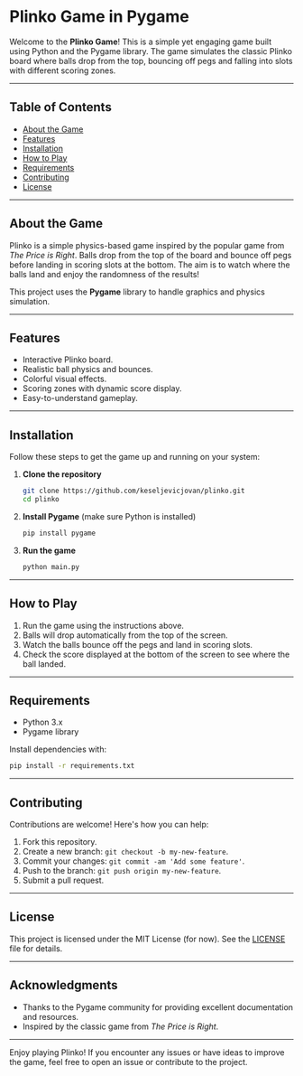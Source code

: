 # Plinko Game in Pygame

Welcome to the **Plinko Game**! This is a simple yet engaging game built using Python and the Pygame library. The game simulates the classic Plinko board where balls drop from the top, bouncing off pegs and falling into slots with different scoring zones.

---

## Table of Contents
- [About the Game](#about-the-game)
- [Features](#features)
- [Installation](#installation)
- [How to Play](#how-to-play)
- [Requirements](#requirements)
- [Contributing](#contributing)
- [License](#license)

---

## About the Game
Plinko is a simple physics-based game inspired by the popular game from *The Price is Right*. Balls drop from the top of the board and bounce off pegs before landing in scoring slots at the bottom. The aim is to watch where the balls land and enjoy the randomness of the results!

This project uses the **Pygame** library to handle graphics and physics simulation.

---

## Features
- Interactive Plinko board.
- Realistic ball physics and bounces.
- Colorful visual effects.
- Scoring zones with dynamic score display.
- Easy-to-understand gameplay.

---

## Installation
Follow these steps to get the game up and running on your system:

1. **Clone the repository**
   ```bash
   git clone https://github.com/keseljevicjovan/plinko.git
   cd plinko
   ```

2. **Install Pygame** (make sure Python is installed)
   ```bash
   pip install pygame
   ```

3. **Run the game**
   ```bash
   python main.py
   ```

---

## How to Play
1. Run the game using the instructions above.
2. Balls will drop automatically from the top of the screen.
3. Watch the balls bounce off the pegs and land in scoring slots.
4. Check the score displayed at the bottom of the screen to see where the ball landed.

---

## Requirements
- Python 3.x
- Pygame library

Install dependencies with:
```bash
pip install -r requirements.txt
```

---

## Contributing
Contributions are welcome! Here's how you can help:
1. Fork this repository.
2. Create a new branch: `git checkout -b my-new-feature`.
3. Commit your changes: `git commit -am 'Add some feature'`.
4. Push to the branch: `git push origin my-new-feature`.
5. Submit a pull request.

---

## License
This project is licensed under the MIT License (for now). See the [LICENSE](LICENSE) file for details.

---

## Acknowledgments
- Thanks to the Pygame community for providing excellent documentation and resources.
- Inspired by the classic game from *The Price is Right*.

---

Enjoy playing Plinko! If you encounter any issues or have ideas to improve the game, feel free to open an issue or contribute to the project.
